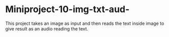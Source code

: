 # Miniproject-10-img-txt-aud-
This project takes an image as input and then reads the text inside image to give result as an audio reading the text.
